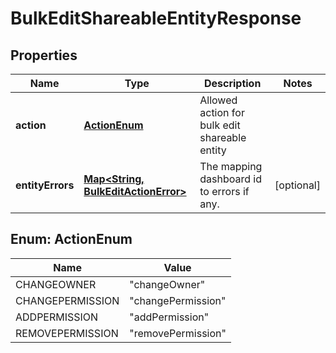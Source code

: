 # BulkEditShareableEntityResponse

## Properties
Name | Type | Description | Notes
------------ | ------------- | ------------- | -------------
**action** | [**ActionEnum**](#ActionEnum) | Allowed action for bulk edit shareable entity | 
**entityErrors** | [**Map&lt;String, BulkEditActionError&gt;**](BulkEditActionError.md) | The mapping dashboard id to errors if any. |  [optional]

<a name="ActionEnum"></a>
## Enum: ActionEnum
Name | Value
---- | -----
CHANGEOWNER | &quot;changeOwner&quot;
CHANGEPERMISSION | &quot;changePermission&quot;
ADDPERMISSION | &quot;addPermission&quot;
REMOVEPERMISSION | &quot;removePermission&quot;
